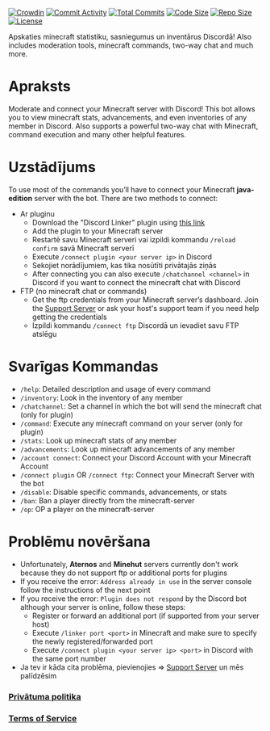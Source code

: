 [![Crowdin](https://badges.crowdin.net/minecraft-smp-bot/localized.svg)](https://crowdin.com/project/minecraft-smp-bot) [![Commit Activity](https://img.shields.io/github/commit-activity/m/MC-Linker/MC-Linker)](https://github.com/MC-Linker/MC-Linker) [![Total Commits](https://badgen.net/github/commits/MC-Linker/MC-Linker/main)](https://github.com/MC-Linker/MC-Linker) [![Code Size](https://img.shields.io/github/languages/code-size/MC-Linker/MC-Linker)](https://github.com/MC-Linker/MC-Linker) [![Repo Size](https://img.shields.io/github/repo-size/MC-Linker/MC-Linker)](https://github.com/MC-Linker/MC-Linker) [![License](https://img.shields.io/badge/license-CC%20BY--NC%204.0-red)](https://github.com/MC-Linker/MC-Linker/blob/main/LICENSE.md)

Apskaties minecraft statistiku, sasniegumus un inventārus Discordā! Also includes moderation tools, minecraft commands, two-way chat and much more.

# Apraksts

Moderate and connect your Minecraft server with Discord! This bot allows you to view minecraft stats, advancements, and even inventories of any member in Discord. Also supports a powerful two-way chat with Minecraft, command execution and many other helpful features.

# Uzstādījums

To use most of the commands you’ll have to connect your Minecraft **java-edition** server with the bot. There are two methods to connect:

+ Ar pluginu
    + Download the "Discord Linker" plugin using [this link](https://www.spigotmc.org/resources/discord-linker.98749/)
    + Add the plugin to your Minecraft server
    + Restartē savu Minecraft serveri vai izpildi kommandu `/reload confirm` savā Minecraft serverī
    + Execute `/connect plugin <your server ip>` in Discord
    + Sekojiet norādījumiem, kas tika nosūtīti privātajās ziņās
    + After connecting you can also execute `/chatchannel <channel>` in Discord if you want to connect the minecraft chat with Discord
+ FTP (no minecraft chat or commands)
    + Get the ftp credentials from your Minecraft server’s dashboard. Join the [Support Server](https://discord.gg/rX36kZUGNK) or ask your host's support team if you need help getting the credentials
    + Izpildi kommandu `/connect ftp` Discordā un ievadiet savu FTP atslēgu

# Svarīgas Kommandas

+ `/help`: Detailed description and usage of every command
+ `/inventory`: Look in the inventory of any member
+ `/chatchannel`: Set a channel in which the bot will send the minecraft chat (only for plugin)
+ `/command`: Execute any minecraft command on your server (only for plugin)
+ `/stats`: Look up minecraft stats of any member
+ `/advancements`: Look up minecraft advancements of any member
+ `/account connect`: Connect your Discord Account with your Minecraft Account
+ `/connect plugin` OR `/connect ftp`: Connect your Minecraft Server with the bot
+ `/disable`: Disable specific commands, advancements, or stats
+ `/ban`: Ban a player directly from the minecraft-server
+ `/op`: OP a player on the minecraft-server

# Problēmu novēršana

+ Unfortunately, **Aternos** and **Minehut** servers currently don't work because they do not support ftp or additional ports for plugins
+ If you receive the error: `Address already in use` in the server console follow the instructions of the next point
+ If you receive the error: `Plugin does not respond` by the Discord bot although your server is online, follow these steps:
    + Register or forward an additional port (if supported from your server host)
    + Execute `/linker port <port>` in Minecraft and make sure to specify the newly registered/forwarded port
    + Execute `/connect plugin <your server ip> <port>` in Discord with the same port number
+ Ja tev ir kāda cita problēma, pievienojies => [Support Server](https://discord.gg/rX36kZUGNK) un mēs palīdzēsim

### [Privātuma politika](https://github.com/Lianecx/Minecraft-SMP-Bot/blob/main/PRIVACY.md)

### [Terms of Service](https://github.com/Lianecx/Minecraft-SMP-Bot/blob/main/TERMS.md)

